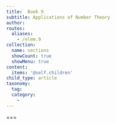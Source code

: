 ```yaml
---
title:  Book 9
subtitle: Applications of Number Theory
author:
routes:
  aliases:
    - /elem.9
collection:
  name: sections
  showCount: true
  showMenu: true
content:
  items: '@self.children'
child_type: article
taxonomy:
  tag:
  category:
    - 
---
```




===



